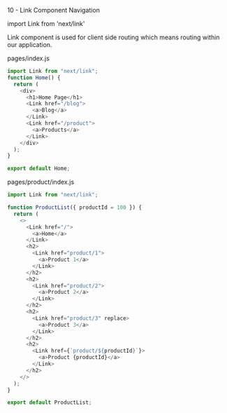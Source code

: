 
10 - Link Component Navigation

import Link from 'next/link'

Link component is used for client side routing which means routing within our application.

pages/index.js

```javascript
import Link from "next/link";
function Home() {
  return (
    <div>
      <h1>Home Page</h1>
      <Link href="/blog">
        <a>Blog</a>
      </Link>
      <Link href="/product">
        <a>Products</a>
      </Link>
    </div>
  );
}

export default Home;
```

pages/product/index.js

```javascript
import Link from "next/link";

function ProductList({ productId = 100 }) {
  return (
    <>
      <Link href="/">
        <a>Home</a>
      </Link>
      <h2>
        <Link href="product/1">
          <a>Product 1</a>
        </Link>
      </h2>
      <h2>
        <Link href="product/2">
          <a>Product 2</a>
        </Link>
      </h2>
      <h2>
        <Link href="product/3" replace>
          <a>Product 3</a>
        </Link>
      </h2>
      <h2>
        <Link href={`product/${productId}`}>
          <a>Product {productId}</a>
        </Link>
      </h2>
    </>
  );
}

export default ProductList;
````
